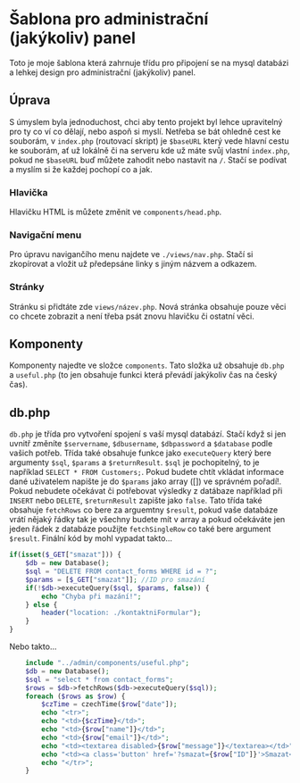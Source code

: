 # Šablona pro administrační (jakýkoliv) panel
Toto je moje šablona která zahrnuje třídu pro připojení se na mysql databázi a lehkej design pro administrační (jakýkoliv) panel.
## Úprava
S úmyslem byla jednoduchost, chci aby tento projekt byl lehce upravitelný pro ty co ví co dělají, nebo aspoň si myslí.
Netřeba se bát ohledně cest ke souborám, v ```index.php``` (routovací skript) je ```$baseURL``` který vede hlavní cestu ke souborám, ať
už lokálně či na serveru kde už máte svůj vlastní ```index.php```, pokud ne ```$baseURL``` buď můžete zahodit nebo nastavit na ```/```.
Stačí se podívat a myslím si že každej pochopí co a jak.
### Hlavička
Hlavičku HTML is můžete změnit ve ```components/head.php```.
### Navigační menu
Pro úpravu navigančího menu najdete ve ```./views/nav.php```. Stačí si zkopírovat a vložit už předepsáne linky s jiným názvem a odkazem.
### Stránky
Stránku si přidtáte zde ```views/název.php```. Nová stránka obsahuje pouze věci co chcete zobrazit a není třeba psát znovu hlavičku 
či ostatní věci.
## Komponenty
Komponenty najedte ve složce ```components```. Tato složka už obsahuje ```db.php``` a ```useful.php``` (to jen obsahuje funkci která převádí jakýkoliv čas na český čas).
## db.php
```db.php``` je třída pro vytvoření spojení s vaší mysql databází. Stačí když si jen uvnitř změníte ```$servername```, ```$dbusername```, ```$dbpassword``` a ```$database``` 
podle vašich potřeb. Třída také obsahuje funkce jako ```executeQuery``` který bere argumenty ```$sql```, ```$params``` a ```$returnResult```.
 ```$sql``` je pochopitelný, to je například ```SELECT * FROM Customers;```. Pokud budete chtít vkládat informace dané uživatelem napište je do ```$params``` jako array ([]) ve správném pořadí!. Pokud nebudete očekávat či potřebovat výsledky z datábaze například při ```INSERT``` nebo ```DELETE```, ```$returnResult``` zapište jako ```false```. Tato třída také obsahuje ```fetchRows``` co bere za arguemtny ```$result```, pokud vaše databáze vrátí nějaký řádky tak je všechny budete mít v array a pokud očekáváte jen jeden řádek z databáze použijte ```fetchSingleRow``` co také bere argument ```$result```. Finální kód by mohl vypadat takto...
```php
if(isset($_GET["smazat"])) {
    $db = new Database();
    $sql = "DELETE FROM contact_forms WHERE id = ?";
    $params = [$_GET["smazat"]]; //ID pro smazání
    if(!$db->executeQuery($sql, $params, false)) {
        echo "Chyba při mazání!";
    } else {
        header("location: ./kontaktniFormular");
    }
}
```
Nebo takto...
```php
    include "../admin/components/useful.php";
    $db = new Database();
    $sql = "select * from contact_forms";
    $rows = $db->fetchRows($db->executeQuery($sql));
    foreach ($rows as $row) {
        $czTime = czechTime($row["date"]);
        echo "<tr>";
        echo "<td>{$czTime}</td>";
        echo "<td>{$row["name"]}</td>";
        echo "<td>{$row["email"]}</td>";
        echo "<td><textarea disabled>{$row["message"]}</textarea></td>";
        echo "<td><a class='button' href='?smazat={$row["ID"]}'>Smazat</a></td>";
        echo "</tr>";
    }
```
